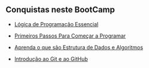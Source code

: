 
## Conquistas neste BootCamp

 - [Lógica de Programação Essencial](https://github.com/eduardosoara/BootCamp_Dio_TakeBlip_2022/tree/main/Logica_Programacao_Essencial/Cert_Logica_Programacao_Essencial_9403564C.pdf)

 - [Primeiros Passos Para Começar a Programar](https://github.com/eduardosoara/BootCamp_Dio_TakeBlip_2022/tree/main/Primeiros_Passos_Para_Programar/Cert_Primeiros_Passos_Para_Comecar_A_Programar_CED84300.pdf)

 - [Aprenda o que são Estrutura de Dados e Algoritmos](https://github.com/eduardosoara/BootCamp_Dio_TakeBlip_2022/tree/main/Estrutura_Dados_e_Algoritmos/Cert_Estrutura_de_Dados_95221E64.pdf)

 - [Introdução ao Git e ao GitHub](https://github.com/eduardosoara/BootCamp_Dio_TakeBlip_2022/tree/main/Introducao_Git_GitHub/Cert_Int_Git_e_GitHub_294F8E16.pdf)
